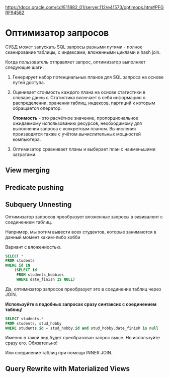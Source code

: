 https://docs.oracle.com/cd/E11882_01/server.112/e41573/optimops.htm#PFGRF94582

# Оптимизатор запросов

СУБД может запускать SQL запросы разными путями - полное сканирование таблицы, с индексами, вложенными циклами и hash join.

Когда пользователь отправляет запрос, оптимизатор выполняет следующие шаги:

1. Генерирует набор потенциальных планов для SQL запроса на основе путей доступа.
2. Оценивает стоимость каждого плана на основе статистики в словаре данных. Статистика включает в себя информацию о распределении, хранении таблиц, индексов, партиций к которым обращается оператор.

   **Стоимость** - это расчётное значение, пропорциональное ожидаемому использованию ресурсов, необходимому для выполнения запроса с конкретным планом. Вычисления производятся также с учётом вычислительных мощностей компьютера.

3. Оптимизатор сравнивает планы и выбирает план с наименьшими затратами.

## View merging

## Predicate pushing

## Subquery Unnesting

Оптимизатор запросов преобразует вложенные запросы в эквивалент с соединением таблиц.

Например, мы хотим вывести всех студентов, которые занимаются в данный момент каким-либо хобби

Вариант с вложенностью.

```sql
SELECT *
FROM students
WHERE id IN
    (SELECT id
     FROM students_hobbies
     WHERE date_finish IS NULL)
```

Да, оптимизатор запросов преобразует это в соединение таблиц через JOIN.

**Используйте в подобных запросах сразу синтаксис с соединением таблиц!**

```sql
SELECT students.*
FROM students, stud_hobby
WHERE students.id = stud_hobby.id and stud_hobby.date_finish is null
```

Именно в такой вид будет преобразован запрос выше. Но используйте сразу его. Обязательно!

Или соединение таблиц при помощи INNER JOIN..

## Query Rewrite with Materialized Views
